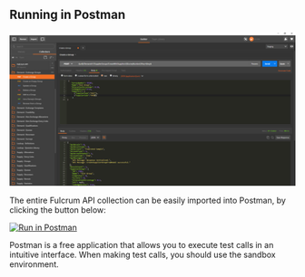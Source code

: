 ## Running in Postman

![postman](images/postman.png)

The entire Fulcrum API collection can be easily imported into Postman, by clicking the button below:

<a href="https://app.getpostman.com/run-collection/c5c0a7c1d737742e7c04" target="_blank"><img src="https://run.pstmn.io/button.svg" alt="Run in Postman"></a>

Postman is a free application that allows you to execute test calls in an intuitive interface. When making test calls, you should use the sandbox environment.

